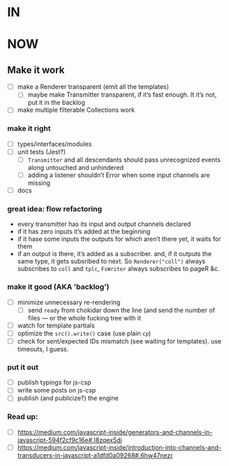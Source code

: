 # IN

# NOW
## Make it work
- [ ] make a Renderer transparent (emit all the templates)
    - [ ] maybe make Transmitter transparent, if it’s fast enough. It it’s not, put it in the backlog
- [ ] make multiple filterable Collections work

### make it right
- [ ] types/interfaces/modules
- [ ] unit tests (Jest?)
    - [ ] `Transmitter` and all descendants should pass unrecognized events along untouched and unhindered
    - [ ] adding a listener shouldn’t Error when some input channels are missing
- [ ] docs

### great idea: flow refactoring
- every transmitter has its input and output channels declared
- if it has zero inputs it’s added at the beginning
- if it hase some inputs the outputs for which aren’t there yet, it waits for them
- if an output is there, it’s added as a subscriber. and, if it outputs the same type, it gets subsribed to next. So `Renderer("coll")` always subscribes to `coll` and `tplc`, `FsWriter` always subscribes to pageR &c.


### make it good (AKA 'backlog')
- [ ] minimize unnecessary re-rendering
    - [ ] send `ready` from chokidar down the line (and send the number of files — or the whole fucking tree with it
- [ ] watch for template partials
- [ ] optimize the `src().write()` case (use plain `cp`)
- [ ] check for sent/expected IDs mismatch (see waiting for templates). use timeouts, I guess.

### put it out
- [ ] publish typings for js-csp
- [ ] write some posts on js-csp
- [ ] publish (and publicize?) the engine

### Read up:
- [ ] https://medium.com/javascript-inside/generators-and-channels-in-javascript-594f2cf9c16e#.l8zqex5di
- [ ] https://medium.com/javascript-inside/introduction-into-channels-and-transducers-in-javascript-a1dfd0a09268#.6hw47nezr